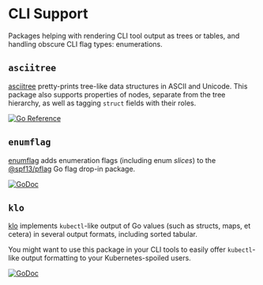 # CLI Support

Packages helping with rendering CLI tool output as trees or tables, and handling
obscure CLI flag types: enumerations.

## `asciitree`

[asciitree](https://github.com/TheDiveO/go-asciitree) pretty-prints tree-like
data structures in ASCII and Unicode. This package also supports properties of
nodes, separate from the tree hierarchy, as well as tagging `struct` fields with
their roles.

[![Go Reference](https://pkg.go.dev/badge/github.com/thediveo/go-asciitree.svg)](https://pkg.go.dev/github.com/thediveo/go-asciitree)

## `enumflag`

[enumflag](https://github.com/TheDiveO/enumflag) adds enumeration flags
(including enum _slices_) to the
[@spf13/pflag](https://github.com/spf13/pflag) Go flag drop-in package.

[![GoDoc](https://pkg.go.dev/badge/github.com/TheDiveO/enumflag.svg)](https://pkg.go.dev/github.com/thediveo/enumflag)

## `klo`

[klo](https://github.com/TheDiveO/klo) implements `kubectl`-like output of Go
values (such as structs, maps, et cetera) in several output formats, including
sorted tabular.

You might want to use this package in your CLI tools to easily offer
`kubectl`-like output formatting to your Kubernetes-spoiled users.

[![GoDoc](https://pkg.go.dev/badge/github.com/TheDiveO/klo.svg)](https://pkg.go.dev/github.com/thediveo/klo)
